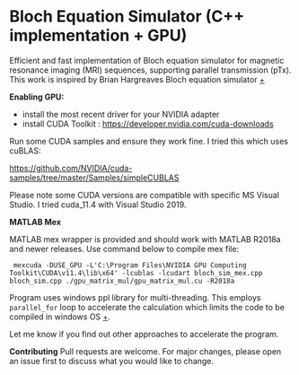 


# Bloch Equation Simulator (C++ implementation + GPU)
Efficient and fast implementation of Bloch equation simulator for magnetic resonance imaging (MRI) sequences, supporting parallel transmission (pTx). 
This work is inspired by Brian Hargreaves Bloch equation simulator [+](http://www-mrsrl.stanford.edu/~brian/blochsim/)

**Enabling GPU:**
 - install the most recent driver for your NVIDIA adapter 
 - install CUDA Toolkit : https://developer.nvidia.com/cuda-downloads

Run some CUDA samples and ensure they work fine. I tried this which uses cuBLAS:

https://github.com/NVIDIA/cuda-samples/tree/master/Samples/simpleCUBLAS

Please note some CUDA versions are compatible with specific MS Visual Studio. I tried cuda_11.4 with Visual Studio 2019.

**MATLAB Mex**

MATLAB mex wrapper is provided and should work with MATLAB R2018a and newer releases. Use command below to compile mex file:

     mexcuda -DUSE_GPU -L'C:\Program Files\NVIDIA GPU Computing Toolkit\CUDA\v11.4\lib\x64' -lcublas -lcudart bloch_sim_mex.cpp bloch_sim.cpp ./gpu_matrix_mul/gpu_matrix_mul.cu -R2018a
        

Program uses windows ppl library for multi-threading. This employs `parallel_for` loop to accelerate the calculation which limits the code to be compiled in windows OS [+](https://docs.microsoft.com/en-us/cpp/parallel/concrt/how-to-write-a-parallel-for-loop?view=msvc-160). 

Let me know if you find out other approaches to accelerate the program.

**Contributing**
Pull requests are welcome. For major changes, please open an issue first to discuss what you would like to change.